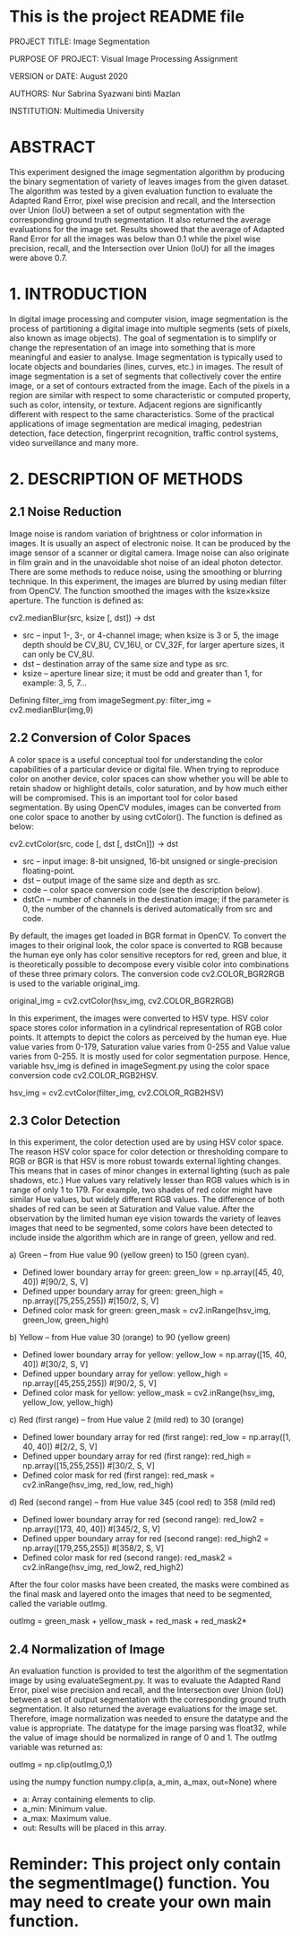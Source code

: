 # This is the project README file
PROJECT TITLE: Image Segmentation 

PURPOSE OF PROJECT: Visual Image Processing Assignment

VERSION or DATE: August 2020

AUTHORS: Nur Sabrina Syazwani binti Mazlan

INSTITUTION: Multimedia University

# ABSTRACT

This experiment designed the image segmentation algorithm by producing the binary segmentation of variety of leaves images from the given dataset. The algorithm was tested by a given evaluation function to evaluate the Adapted Rand Error, pixel wise precision and recall, and the Intersection over Union (IoU) between a set of output segmentation with the corresponding ground truth segmentation. It also returned the average evaluations for the image set. Results showed that the average of Adapted Rand Error for all the images was below than 0.1 while the pixel wise precision, recall, and the Intersection over Union (IoU) for all the images were above 0.7.


# 1. INTRODUCTION
In digital image processing and computer vision, image segmentation is the process of partitioning a digital image into multiple segments (sets of pixels, also known as image objects). The goal of segmentation is to simplify or change the representation of an image into something that is more meaningful and easier to analyse. Image segmentation is typically used to locate objects and boundaries (lines, curves, etc.) in images. 
The result of image segmentation is a set of segments that collectively cover the entire image, or a set of contours extracted from the image. Each of the pixels in a region are similar with respect to some characteristic or computed property, such as color, intensity, or texture. Adjacent regions are significantly different with respect to the same characteristics. 
Some of the practical applications of image segmentation are medical imaging, pedestrian detection, face detection, fingerprint recognition, traffic control systems, video surveillance and many more. 
 
# 2.	DESCRIPTION OF METHODS
## 2.1	Noise Reduction
Image noise is random variation of brightness or color information in images. It is usually an aspect of electronic noise. It can be produced by the image sensor of a scanner or digital camera. Image noise can also originate in film grain and in the unavoidable shot noise of an ideal photon detector.
There are some methods to reduce noise, using the smoothing or blurring technique. In this experiment, the images are blurred by using median filter from OpenCV. The function smoothed the images with the ksize×ksize aperture. The function is defined as:

cv2.medianBlur(src, ksize [, dst]) → dst
* src – input 1-, 3-, or 4-channel image; when ksize is 3 or 5, the image depth should be CV_8U, CV_16U, or CV_32F, for larger aperture sizes, it can only be CV_8U.
* dst – destination array of the same size and type as src.
* ksize – aperture linear size; it must be odd and greater than 1, for example: 3, 5, 7...

Defining filter_img from imageSegment.py:
filter_img = cv2.medianBlur(img,9)

## 2.2	Conversion of Color Spaces
A color space is a useful conceptual tool for understanding the color capabilities of a particular device or digital file. When trying to reproduce color on another device, color spaces can show whether you will be able to retain shadow or highlight details, color saturation, and by how much either will be compromised. This is an important tool for color based segmentation. By using OpenCV modules, images can be converted from one color space to another by using cvtColor(). The function is defined as below:

cv2.cvtColor(src, code [, dst [, dstCn]]) → dst
* src – input image: 8-bit unsigned, 16-bit unsigned or single-precision floating-point.
* dst – output image of the same size and depth as src.
* code – color space conversion code (see the description below).
* dstCn – number of channels in the destination image; if the parameter is 0, the number of the channels is derived automatically from src and code.

By default, the images get loaded in BGR format in OpenCV. To convert the images to their original look, the color space is converted to RGB because the human eye only has color sensitive receptors for red, green and blue, it is theoretically possible to decompose every visible color into combinations of these three primary colors. The conversion code cv2.COLOR_BGR2RGB is used to the variable original_img. 

original_img = cv2.cvtColor(hsv_img, cv2.COLOR_BGR2RGB)

In this experiment, the images were converted to HSV type. HSV color space stores color information in a cylindrical representation of RGB color points. It attempts to depict the colors as perceived by the human eye. Hue value varies from 0-179, Saturation value varies from 0-255 and Value value varies from 0-255. It is mostly used for color segmentation purpose. Hence, variable hsv_img is defined in imageSegment.py using the color space conversion code cv2.COLOR_RGB2HSV.

hsv_img = cv2.cvtColor(filter_img, cv2.COLOR_RGB2HSV)

## 2.3	Color Detection
In this experiment, the color detection used are by using HSV color space. The reason HSV color space for color detection or thresholding compare to RGB or BGR is that HSV is more robust towards external lighting changes. This means that in cases of minor changes in external lighting (such as pale shadows, etc.) Hue values vary relatively lesser than RGB values which is in range of only 1 to 179. For example, two shades of red color might have similar Hue values, but widely different RGB values. The difference of both shades of red can be seen at Saturation and Value value. After the observation by the limited human eye vision towards the variety of leaves images that need to be segmented, some colors have been detected to include inside the algorithm which are in range of green, yellow and  red. 

a)	Green – from Hue value 90 (yellow green) to 150 (green cyan). 
* Defined lower boundary array for green:
green_low = np.array([45, 40, 40]) #[90/2, S, V]
* Defined upper boundary array for green:
green_high = np.array([75,255,255]) #[150/2, S, V]
* Defined color mask for green:
green_mask = cv2.inRange(hsv_img, green_low, green_high)

b)	Yellow – from Hue value 30 (orange) to 90 (yellow green)
* Defined lower boundary array for yellow:
yellow_low = np.array([15, 40, 40]) #[30/2, S, V]
* Defined upper boundary array for yellow:
yellow_high = np.array([45,255,255]) #[90/2, S, V]
* Defined color mask for yellow:
yellow_mask = cv2.inRange(hsv_img, yellow_low, yellow_high)

c)	Red (first range) – from Hue value 2 (mild red) to 30 (orange)
* Defined lower boundary array for red (first range):
red_low = np.array([1, 40, 40]) #[2/2, S, V]
* Defined upper boundary array for red (first range):
red_high = np.array([15,255,255]) #[30/2, S, V]
* Defined color mask for red (first range):
red_mask = cv2.inRange(hsv_img, red_low, red_high)

d)	Red (second range) – from Hue value 345 (cool red) to 358 (mild red)
* Defined lower boundary array for red (second range):
red_low2 = np.array([173, 40, 40]) #[345/2, S, V]
* Defined upper boundary array for red (second range):
red_high2 = np.array([179,255,255]) #[358/2, S, V]
* Defined color mask for red (second range):
red_mask2 = cv2.inRange(hsv_img, red_low2, red_high2)

After the four color masks have been created, the masks were combined as the final mask and layered onto the images that need to be segmented, called the variable outImg. 

outImg = green_mask + yellow_mask + red_mask + red_mask2*

## 2.4	Normalization of Image
An evaluation function is provided to test the algorithm of the segmentation image by using evaluateSegment.py. It was to evaluate the Adapted Rand Error, pixel wise precision and recall, and the Intersection over Union (IoU) between a set of output segmentation with the corresponding ground truth segmentation. It also returned the average evaluations for the image set. 
Therefore, image normalization was needed to ensure the datatype and the value is appropriate. The datatype for the image parsing was float32, while the value of image should be normalized in range of 0 and 1. The outImg variable was returned as:

outImg = np.clip(outImg,0,1)

using the numpy function numpy.clip(a, a_min, a_max, out=None) where 
* a: Array containing elements to clip.
* a_min: Minimum value. 
* a_max: Maximum value. 
* out: Results will be placed in this array.

# Reminder: This project only contain the segmentImage() function. You may need to create your own main function.

